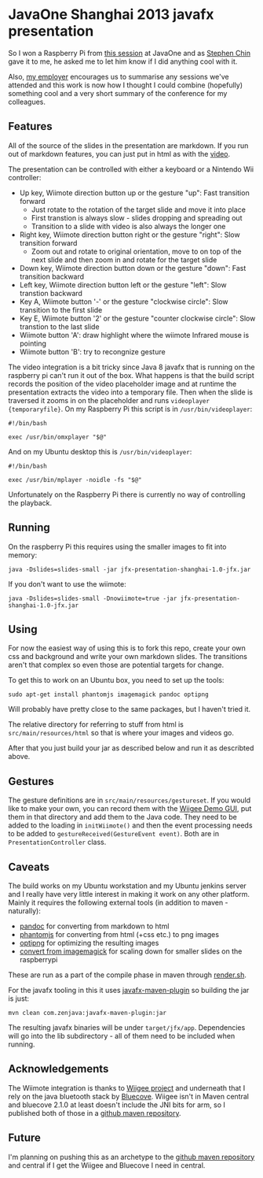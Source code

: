 # JavaOne Shanghai 2013 javafx presentation #

So I won a Raspberry Pi from [this session](https://oraclecn.activeevents.com/connect/sessionDetail.ww?SESSION_ID=2231)
at JavaOne and as [Stephen Chin](http://steveonjava.com/) gave it to me, he asked me to let him know if I did 
anything cool with it.

Also, [my employer](http://nitorcreations.com) encourages us to summarise any sessions we've attended and this work
is now how I thought I could combine (hopefully) something cool and a very short summary of the conference for my 
colleagues.

## Features ##

All of the source of the slides in the presentation are markdown. If you run out of markdown features, you can just
put in html as with the [video](src/main/resources/markdown/36_oracle_event.md).

The presentation can be controlled with either a keyboard or a Nintendo Wii controller:

* Up key, Wiimote direction button up or the gesture "up": Fast transition forward
    * Just rotate to the rotation of the target slide and move it into place
    * First transtion is always slow - slides dropping and spreading out
    * Transition to a slide with video is also always the longer one
* Right key, Wiimote direction button right or the gesture "right": Slow transition forward
    * Zoom out and rotate to original orientation, move to on top of the next slide and then zoom in and rotate for the target slide
* Down key, Wiimote direction button down or the gesture "down": Fast transition backward
* Left key, Wiimote direction button left or the gesture "left": Slow transtion backward
* Key A, Wiimote button '-' or the gesture "clockwise circle": Slow transition to the first slide
* Key E, Wiimote button '2' or the gesture "counter clockwise circle": Slow transtion to the last slide
* Wiimote button 'A': draw highlight where the wiimote Infrared mouse is pointing
* Wiimote button 'B': try to recongnize gesture

The video integration is a bit tricky since Java 8 javafx that is running on the raspberry pi can't
run it out of the box. What happens is that the build script records the position of the video placeholder image
and at runtime the presentation extracts the video into a temporary file. Then when the slide is traversed it zooms in on the
placeholder and runs ```videoplayer {temporaryfile}```. On my Raspberry Pi this script is in ```/usr/bin/videoplayer```:


```
#!/bin/bash

exec /usr/bin/omxplayer "$@"
```

And on my Ubuntu desktop this is ```/usr/bin/videoplayer```:

```
#!/bin/bash

exec /usr/bin/mplayer -noidle -fs "$@"
```

Unfortunately on the Raspberry Pi there is currently no way of controlling the playback.

## Running ##

On the raspberry Pi this requires using the smaller images to fit into memory:

```
java -Dslides=slides-small -jar jfx-presentation-shanghai-1.0-jfx.jar
```

If you don't want to use the wiimote:

```
java -Dslides=slides-small -Dnowiimote=true -jar jfx-presentation-shanghai-1.0-jfx.jar
```

## Using ##

For now the easiest way of using this is to fork this repo, create your own css and background and write your own
markdown slides. The transitions aren't that complex so even those are potential targets for change.

To get this to work on an Ubuntu box, you need to set up the tools:

```
sudo apt-get install phantomjs imagemagick pandoc optipng
```

Will probably have pretty close to the same packages, but I haven't tried it.

The relative directory for referring to stuff from html is ```src/main/resources/html``` so that is where your images
and videos go.

After that you just build your jar as described below and run it as describted above.

## Gestures ##

The gesture definitions are in ```src/main/resources/gestureset```. If you would like to make your own, you
can record them with the [Wiigee Demo GUI](http://www.wiigee.org/download/download.html), put them in that
directory and add them to the Java code. They need to be added to the loading in ```initWiimote()``` and
then the event processing needs to be added to ```gestureReceived(GestureEvent event)```. Both are in ```PresentationController```
class.
 
## Caveats ##

The build works on my Ubuntu workstation and my Ubuntu jenkins server and I really have very little interest in making
it work on any other platform. Mainly it requires the following external tools (in addition to maven - naturally):

 * [pandoc](http://johnmacfarlane.net/pandoc/) for converting from markdown to html
 * [phantomjs](http://phantomjs.org/) for converting from html (+css etc.) to png images
 * [optipng](http://optipng.sourceforge.net/) for optimizing the resulting images
 * [convert from imagemagick](http://www.imagemagick.org/) for scaling down for smaller slides on the raspberrypi

These are run as a part of the compile phase in maven through [render.sh](render.sh). 

For the javafx tooling in this it uses [javafx-maven-plugin](http://zenjava.com/javafx/maven/)
so building the jar is just:

```
mvn clean com.zenjava:javafx-maven-plugin:jar
```

The resulting javafx binaries will be under ```target/jfx/app```. Dependencies will go into the lib subdirectory -
all of them need to be included when running.

## Acknowledgements ##

The Wiimote integration is thanks to [Wiigee project](http://www.wiigee.org/) and underneath that I rely on the java
bluetooth stack by [Bluecove](http://bluecove.org/). Wiigee isn't in Maven central and bluecove 2.1.0 at least doesn't
include the JNI bits for arm, so I published both of those in a [github maven repository](https://github.com/NitorCreations/maven-repository).

## Future ##

I'm planning on pushing this as an archetype to the [github maven repository](https://github.com/NitorCreations/maven-repository)
and central if I get the Wiigee and Bluecove I need in central.

